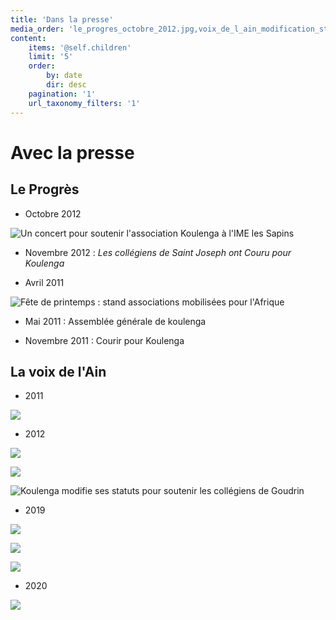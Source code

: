 ```yaml
---
title: 'Dans la presse'
media_order: 'le_progres_octobre_2012.jpg,voix_de_l_ain_modification_statuts.jpg,le_progres_avril_2011.jpg,2012.11 Cross St Jo Voix de l''ain.jpg,2011.05 A.G Voix de lAin.jpg,2012.11 Présentation Voix de l''Ain.jpg,2019.05 Cross St Jo Voix de l''Ain.jpg,2019.10 Cross St Jo Voix de l''ain .jpg,2019 COURSE PAINLEVE.jpg,2020.01 A.G Voix de l''ain .jpg'
content:
    items: '@self.children'
    limit: '5'
    order:
        by: date
        dir: desc
    pagination: '1'
    url_taxonomy_filters: '1'
---
```


# Avec la presse

## Le Progrès

* Octobre 2012

![Un concert pour soutenir l'association Koulenga à l'IME les Sapins](le_progres_octobre_2012.jpg)

* Novembre 2012 : _Les collégiens de Saint Joseph ont Couru pour Koulenga_

* Avril 2011

![Fête de printemps : stand associations mobilisées pour l'Afrique](le_progres_avril_2011.jpg)

* Mai 2011 : Assemblée générale de koulenga

* Novembre 2011 : Courir pour Koulenga

## La voix de l'Ain
*  2011

![](2011.05%20A.G%20Voix%20de%20lAin.jpg)

*  2012

![](2012.11%20Cross%20St%20Jo%20Voix%20de%20l'ain.jpg)

![](2012.11%20Pr%C3%A9sentation%20Voix%20de%20l'Ain.jpg)

![Koulenga modifie ses statuts pour soutenir les collégiens de Goudrin](voix_de_l_ain_modification_statuts.jpg)

*  2019

![](2019.05%20Cross%20St%20Jo%20Voix%20de%20l'Ain.jpg)

![](2019.10%20Cross%20St%20Jo%20Voix%20de%20l'ain%20.jpg)

![](2019%20COURSE%20PAINLEVE.jpg)

*   2020

![](2020.01%20A.G%20Voix%20de%20l'ain%20.jpg)






